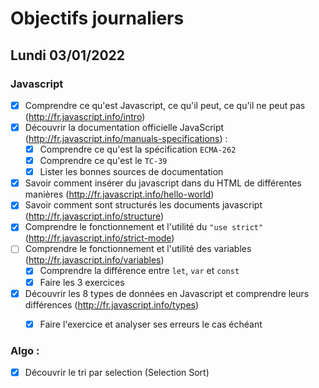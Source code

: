 # Objectifs journaliers

## Lundi 03/01/2022


### Javascript

  * [x] Comprendre ce qu'est Javascript, ce qu'il peut, ce qu'il ne peut pas (http://fr.javascript.info/intro)
  * [x] Découvrir la documentation officielle JavaScript (http://fr.javascript.info/manuals-specifications) : 
    * [x] Comprendre ce qu'est la spécification `ECMA-262`
    * [x] Comprendre ce qu'est le `TC-39`
    * [x] Lister les bonnes sources de documentation
  * [x] Savoir comment insérer du javascript dans du HTML de différentes manières (http://fr.javascript.info/hello-world)
  * [x] Savoir comment sont structurés les documents javascript (http://fr.javascript.info/structure)
  * [x] Comprendre le fonctionnement et l'utilité du `"use strict"` (http://fr.javascript.info/strict-mode)
  * [ ] Comprendre le fonctionnement et l'utilité des variables (http://fr.javascript.info/variables)
    * [x] Comprendre la différence entre `let`, `var` et `const`
    * [x] Faire les 3 exercices
  * [x] Découvrir les 8 types de données en Javascript et comprendre leurs différences (http://fr.javascript.info/types)
    * [x] Faire l'exercice et analyser ses erreurs le cas échéant
  
  
### Algo : 

* [x] Découvrir le tri par selection (Selection Sort)
